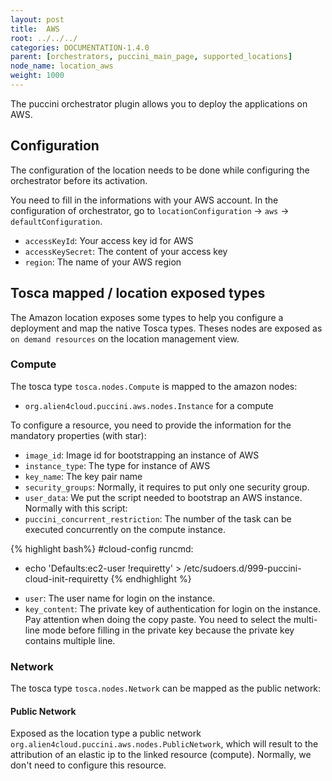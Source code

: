 ```yaml
---
layout: post
title:  AWS
root: ../../../
categories: DOCUMENTATION-1.4.0
parent: [orchestrators, puccini_main_page, supported_locations]
node_name: location_aws
weight: 1000
---
```


The puccini orchestrator plugin allows you to deploy the applications on AWS.

## Configuration
The configuration of the location needs to be done while configuring the orchestrator before its activation.

You need to fill in the informations with your AWS account. In the configuration of orchestrator, go to `locationConfiguration` -> `aws` -> `defaultConfiguration`.

* `accessKeyId`: Your access key id for AWS
* `accessKeySecret`: The content of your access key
* `region`: The name of your AWS region

## Tosca mapped / location exposed types
The Amazon location exposes some types to help you configure a deployment and map the native Tosca types. Theses nodes are exposed as `on demand resources` on the location management view.  

### Compute
The tosca type `tosca.nodes.Compute` is mapped to the amazon nodes:

 - `org.alien4cloud.puccini.aws.nodes.Instance` for a compute

To configure a resource, you need to provide the information for the mandatory properties (with star):

* `image_id`: Image id for bootstrapping an instance of AWS
* `instance_type`: The type for instance of AWS
* `key_name`: The key pair name
* `security_groups`: Normally, it requires to put only one security group.
* `user_data`: We put the script needed to bootstrap an AWS instance. Normally with this script:
* `puccini_concurrent_restriction`: The number of the task can be executed concurrently on the compute instance.

{% highlight bash%}
#cloud-config
runcmd:
  - echo 'Defaults:ec2-user !requiretty' > /etc/sudoers.d/999-puccini-cloud-init-requiretty
{% endhighlight %}

* `user`: The user name for login on the instance.
* `key_content`: The private key of authentication for login on the instance. Pay attention when doing the copy paste. You need to select the multi-line mode before filling in the private key because the private key contains multiple line.


### Network
The tosca type `tosca.nodes.Network` can be mapped as the public network:

#### Public Network
Exposed as the location type a public network `org.alien4cloud.puccini.aws.nodes.PublicNetwork`, which will result to the attribution of an elastic ip to the linked resource (compute). Normally, we don't need to configure this resource.
